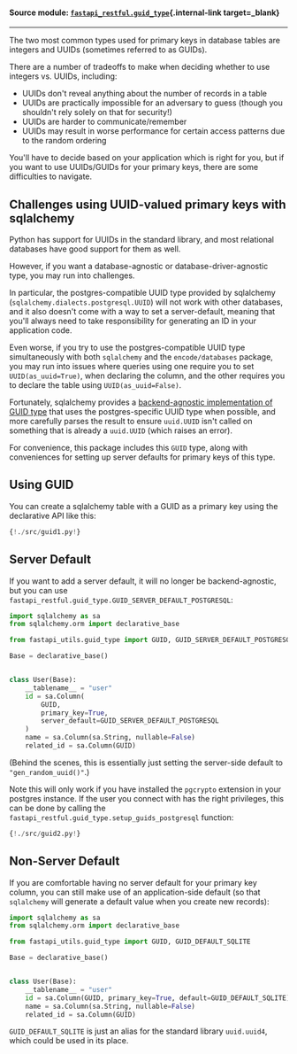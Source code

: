 #### Source module: [`fastapi_restful.guid_type`](https://github.com/yuval9313/fastapi-restful/blob/master/fastapi_restful/guid_type.py){.internal-link target=_blank}

---

The two most common types used for primary keys in database tables are integers and UUIDs
(sometimes referred to as GUIDs).

There are a number of tradeoffs to make when deciding whether to use integers vs. UUIDs,
including:

* UUIDs don't reveal anything about the number of records in a table
* UUIDs are practically impossible for an adversary to guess (though you shouldn't rely solely on that for security!)
* UUIDs are harder to communicate/remember
* UUIDs may result in worse performance for certain access patterns due to the random ordering

You'll have to decide based on your application which is right for you, but if you want to
use UUIDs/GUIDs for your primary keys, there are some difficulties to navigate.

## Challenges using UUID-valued primary keys with sqlalchemy
 
Python has support for UUIDs in the standard library, and most relational databases
have good support for them as well.

However, if you want a database-agnostic or database-driver-agnostic type, you may run into
challenges.

In particular, the postgres-compatible UUID type provided by sqlalchemy (`sqlalchemy.dialects.postgresql.UUID`)
will not work with other databases, and it also doesn't come with a way to set a server-default, meaning that
you'll always need to take responsibility for generating an ID in your application code.

Even worse, if you try to use the postgres-compatible UUID type simultaneously with both `sqlalchemy` and the
`encode/databases` package, you may run into issues where queries using one require you to set `UUID(as_uuid=True)`,
when declaring the column, and the other requires you to declare the table using `UUID(as_uuid=False)`.

Fortunately, sqlalchemy provides a 
[backend-agnostic implementation of GUID type](https://docs.sqlalchemy.org/en/13/core/custom_types.html#backend-agnostic-guid-type)
that uses the postgres-specific UUID type when possible, and more carefully parses the result to ensure
`uuid.UUID` isn't called on something that is already a `uuid.UUID` (which raises an error).

For convenience, this package includes this `GUID` type, along with conveniences for setting up server defaults
for primary keys of this type.

## Using GUID

You can create a sqlalchemy table with a GUID as a primary key using the declarative API like this:

```python hl_lines=""
{!./src/guid1.py!}
```

## Server Default
If you want to add a server default, it will no longer be backend-agnostic, but
you can use `fastapi_restful.guid_type.GUID_SERVER_DEFAULT_POSTGRESQL`: 

```python
import sqlalchemy as sa
from sqlalchemy.orm import declarative_base

from fastapi_utils.guid_type import GUID, GUID_SERVER_DEFAULT_POSTGRESQL

Base = declarative_base()


class User(Base):
    __tablename__ = "user"
    id = sa.Column(
        GUID,
        primary_key=True,
        server_default=GUID_SERVER_DEFAULT_POSTGRESQL
    )
    name = sa.Column(sa.String, nullable=False)
    related_id = sa.Column(GUID)
```
(Behind the scenes, this is essentially just setting the server-side default to `"gen_random_uuid()"`.)

Note this will only work if you have installed the `pgcrypto` extension
in your postgres instance. If the user you connect with has the right privileges, this can be done
by calling the `fastapi_restful.guid_type.setup_guids_postgresql` function:

```python
{!./src/guid2.py!}
```

## Non-Server Default

If you are comfortable having no server default for your primary key column, you can still
make use of an application-side default (so that `sqlalchemy` will generate a default value when you
create new records):

```python
import sqlalchemy as sa
from sqlalchemy.orm import declarative_base

from fastapi_utils.guid_type import GUID, GUID_DEFAULT_SQLITE

Base = declarative_base()


class User(Base):
    __tablename__ = "user"
    id = sa.Column(GUID, primary_key=True, default=GUID_DEFAULT_SQLITE)
    name = sa.Column(sa.String, nullable=False)
    related_id = sa.Column(GUID)
```

`GUID_DEFAULT_SQLITE` is just an alias for the standard library `uuid.uuid4`,
which could be used in its place. 
